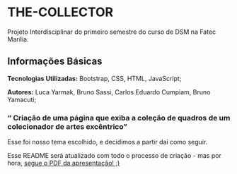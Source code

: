 # THE-COLLECTOR
Projeto Interdisciplinar do primeiro semestre do curso de DSM na Fatec Marília.

## Informações Básicas
**Tecnologias Utilizadas:** Bootstrap, CSS, HTML, JavaScript;

**Autores:** Luca Yarmak, Bruno Sassi, Carlos Eduardo Cumpiam, Bruno Yamacuti;


### “ Criação de uma página que exiba a coleção de quadros de um colecionador de artes excêntrico”

Esse foi nosso tema escolhido, e decidimos a partir daí como seguir.

Esse README será atualizado com todo o processo de criação - mas por hora, [segue o PDF da apresentação! ;)](https://www.canva.com/design/DAGCeozSyKA/ms7oS852rkkY6LwhAc7NVA/view?utm_content=DAGCeozSyKA&utm_campaign=share_your_design&utm_medium=link&utm_source=shareyourdesignpanel)



